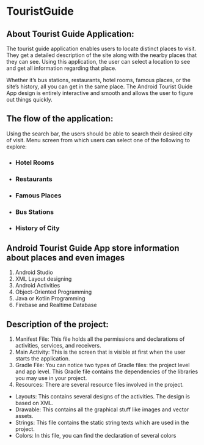# TouristGuide
## About Tourist Guide Application:

The tourist guide application enables users to locate distinct places to visit.
They get a detailed description of the site along with the nearby places that they can see.
Using this application, the user can select a location to see and get all information regarding that place.

Whether it’s bus stations, restaurants, hotel rooms, famous places, or the site’s history, all you can get in the same place. The Android Tourist Guide App design is entirely interactive and smooth and allows the user to figure out things quickly.


## The flow of the application:

Using the search bar, the users should be able to search their desired city of visit.  Menu screen from which users can select one of the following to explore:

- ### Hotel Rooms
- ### Restaurants
- ### Famous Places
- ### Bus Stations
- ### History of City

## Android Tourist Guide App store information about places and even images


1. Android Studio
2. XML Layout designing
3. Android Activities
4. Object-Oriented Programming
5. Java or Kotlin Programming
6. Firebase and Realtime Database

## Description of the project:

1. Manifest File: This file holds all the permissions and declarations of activities, services, and receivers.
2. Main Activity: This is the screen that is visible at first when the user starts the application.
3. Gradle File: You can notice two types of Gradle files: the project level and app level. This Gradle file contains the dependencies of the libraries you may use in your project.
4. Resources: There are several resource files involved in the project.
- Layouts: This contains several designs of the activities. The design is based on XML.
- Drawable: This contains all the graphical stuff like images and vector assets.
- Strings: This file contains the static string texts which are used in the project.
- Colors: In this file, you can find the declaration of several colors


